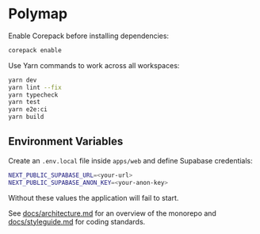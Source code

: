 # Polymap

Enable Corepack before installing dependencies:

```bash
corepack enable
```

Use Yarn commands to work across all workspaces:

```bash
yarn dev
yarn lint --fix
yarn typecheck
yarn test
yarn e2e:ci
yarn build
```

## Environment Variables

Create an `.env.local` file inside `apps/web` and define Supabase credentials:

```bash
NEXT_PUBLIC_SUPABASE_URL=<your-url>
NEXT_PUBLIC_SUPABASE_ANON_KEY=<your-anon-key>
```

Without these values the application will fail to start.

See [docs/architecture.md](docs/architecture.md) for an overview of the monorepo and [docs/styleguide.md](docs/styleguide.md) for coding standards.

